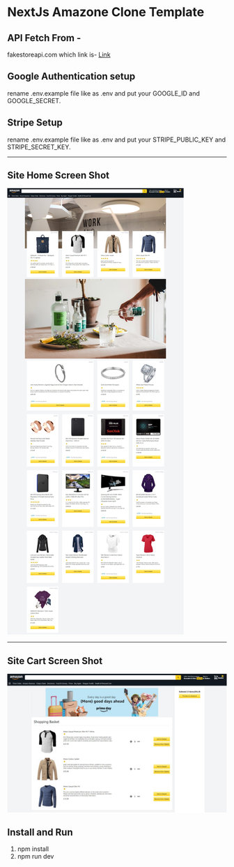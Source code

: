 # NextJs Amazone Clone Template

## API Fetch From -

fakestoreapi.com which link is-
[Link](https://fakestoreapi.com/)

## Google Authentication setup

rename .env.example file like as .env and put your GOOGLE_ID and GOOGLE_SECRET.

## Stripe Setup

rename .env.example file like as .env and put your STRIPE_PUBLIC_KEY and STRIPE_SECRET_KEY.

---

## Site Home Screen Shot

![This is a alt text.](/public/picture-1.jpg)

---

## Site Cart Screen Shot

![This is a alt text.](/public/picture-2.jpg)

## Install and Run

1. npm install
2. npm run dev
